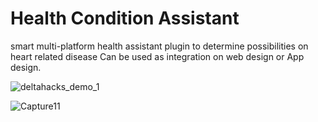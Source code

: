 # Health Condition Assistant

smart multi-platform health assistant plugin to determine possibilities on heart related disease
Can be used as integration on web design or App design. 

![deltahacks_demo_1](https://user-images.githubusercontent.com/56321690/110245187-28869b00-7f30-11eb-8f92-06dc62a0a529.JPG)

![Capture11](https://user-images.githubusercontent.com/56321690/110251192-66de8300-7f4d-11eb-8049-a3400a5d2750.JPG)

